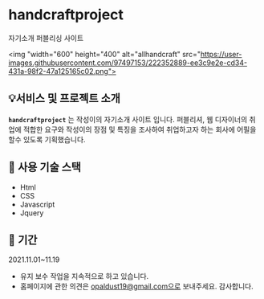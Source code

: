 # handcraftproject

자기소개 퍼블리싱 사이트 
</br>

<img "width="600" height="400" alt="allhandcraft" src="https://user-images.githubusercontent.com/97497153/222352889-ee3c9e2e-cd34-431a-98f2-47a125165c02.png">


## :bulb:서비스 및 프로젝트 소개

**`handcraftproject`** 는 작성이의 자기소개 사이트 입니다. 퍼블리셔, 웹 디자이너의 취업에 적합한 요구와 작성이의 장점 및 특징을 조사하여 취업하고자 하는 회사에 어필을 할수 있도록 기획했습니다. 

## :wrench: 사용 기술 스택
- Html
- CSS
- Javascript
- Jquery

## :floppy_disk: 기간
2021.11.01~11.19
- 유지 보수 작업을 지속적으로 하고 있습니다. 
- 홈페이지에 관한 의견은 opaldust19@gmail.com으로 보내주세요. 감사합니다.
